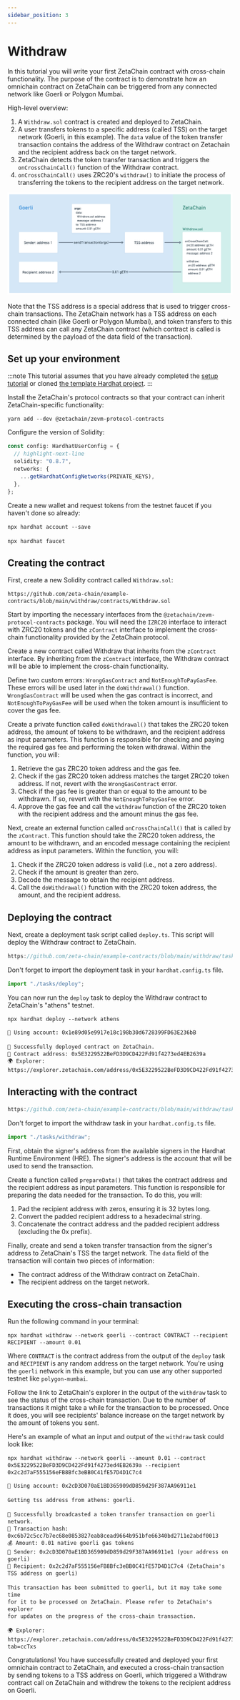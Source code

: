 ```yaml
---
sidebar_position: 3
---
```


# Withdraw

In this tutorial you will write your first ZetaChain contract with cross-chain
functionality. The purpose of the contract is to demonstrate how an omnichain
contract on ZetaChain can be triggered from any connected network like Goerli or
Polygon Mumbai.

High-level overview:

1. A `Withdraw.sol` contract is created and deployed to ZetaChain.
2. A user transfers tokens to a specific address (called TSS) on the target
   network (Goerli, in this example). The `data` value of the token transfer
   transaction contains the address of the Withdraw contract on Zetachain and
   the recipient address back on the target network.
3. ZetaChain detects the token transfer transaction and triggers the
   `onCrossChainCall()` function of the Withdraw contract.
4. `onCrossChainCall()` uses ZRC20's `withdraw()` to initiate the process of
   transferring the tokens to the recipient address on the target network.

![High-level overview of a cross-chain transaction](./img/withdraw.png)

Note that the TSS address is a special address that is used to trigger
cross-chain transactions. The ZetaChain network has a TSS address on each
connected chain (like Goerli or Polygon Mumbai), and token transfers to this TSS
address can call any ZetaChain contract (which contract is called is determined
by the payload of the data field of the transaction).

## Set up your environment

:::note
This tutorial assumes that you have already completed the [setup tutorial](/developers/tutorials/setup) or cloned [the template Hardhat project](https://github.com/zeta-chain/template).
:::

Install the ZetaChain's protocol contracts so that your contract can inherit
ZetaChain-specific functionality:

```
yarn add --dev @zetachain/zevm-protocol-contracts
```

Configure the version of Solidity:

```ts title="hardhat.config.ts"
const config: HardhatUserConfig = {
  // highlight-next-line
  solidity: "0.8.7",
  networks: {
    ...getHardhatConfigNetworks(PRIVATE_KEYS),
  },
};
```

Create a new wallet and request tokens from the testnet faucet if you haven't
done so already:

```
npx hardhat account --save

npx hardhat faucet
```

## Creating the contract

First, create a new Solidity contract called `Withdraw.sol`:

```solidity reference
https://github.com/zeta-chain/example-contracts/blob/main/withdraw/contracts/Withdraw.sol
```

Start by importing the necessary interfaces from the
`@zetachain/zevm-protocol-contracts` package. You will need the `IZRC20`
interface to interact with ZRC20 tokens and the `zContract` interface to
implement the cross-chain functionality provided by the ZetaChain protocol.

Create a new contract called Withdraw that inherits from the `zContract`
interface. By inheriting from the `zContract` interface, the Withdraw contract
will be able to implement the cross-chain functionality.

Define two custom errors: `WrongGasContract` and `NotEnoughToPayGasFee`. These
errors will be used later in the `doWithdrawal()` function. `WrongGasContract`
will be used when the gas contract is incorrect, and `NotEnoughToPayGasFee` will
be used when the token amount is insufficient to cover the gas fee.

Create a private function called `doWithdrawal()` that takes the ZRC20 token
address, the amount of tokens to be withdrawn, and the recipient address as
input parameters. This function is responsible for checking and paying the
required gas fee and performing the token withdrawal. Within the function, you
will:

1. Retrieve the gas ZRC20 token address and the gas fee.
1. Check if the gas ZRC20 token address matches the target ZRC20 token address.
   If not, revert with the `WrongGasContract` error.
1. Check if the gas fee is greater than or equal to the amount to be withdrawn.
   If so, revert with the `NotEnoughToPayGasFee` error.
1. Approve the gas fee and call the `withdraw` function of the ZRC20 token with
   the recipient address and the amount minus the gas fee.

Next, create an external function called `onCrossChainCall()` that is called by
the `zContract`. This function should take the ZRC20 token address, the amount
to be withdrawn, and an encoded message containing the recipient address as
input parameters. Within the function, you will:

1. Check if the ZRC20 token address is valid (i.e., not a zero address).
1. Check if the amount is greater than zero.
1. Decode the message to obtain the recipient address.
1. Call the `doWithdrawal()` function with the ZRC20 token address, the amount,
   and the recipient address.

## Deploying the contract

Next, create a deployment task script called `deploy.ts`. This script will
deploy the Withdraw contract to ZetaChain.

```ts reference
https://github.com/zeta-chain/example-contracts/blob/main/withdraw/tasks/deploy.ts
```

Don't forget to import the deployment task in your `hardhat.config.ts` file.

```ts title="hardhat.config.ts"
import "./tasks/deploy";
```

You can now run the `deploy` task to deploy the Withdraw contract to ZetaChain's
"athens" testnet.

```
npx hardhat deploy --network athens
```

```
🔑 Using account: 0x1e89d05e9917e18c198b30d6728399FD63E236bB

🚀 Successfully deployed contract on ZetaChain.
📜 Contract address: 0x5E3229522BeFD3D9CD422Fd91f4273ed4EB2639a
🌍 Explorer: https://explorer.zetachain.com/address/0x5E3229522BeFD3D9CD422Fd91f4273ed4EB2639a
```

## Interacting with the contract

```ts reference
https://github.com/zeta-chain/example-contracts/blob/main/withdraw/tasks/withdraw.ts
```

Don't forget to import the withdraw task in your `hardhat.config.ts` file.

```ts title="hardhat.config.ts"
import "./tasks/withdraw";
```

First, obtain the signer's address from the available signers in the Hardhat
Runtime Environment (HRE). The signer's address is the account that will be used
to send the transaction.

Create a function called `prepareData()` that takes the contract address and the
recipient address as input parameters. This function is responsible for
preparing the data needed for the transaction. To do this, you will:

1. Pad the recipient address with zeros, ensuring it is 32 bytes long.
1. Convert the padded recipient address to a hexadecimal string.
1. Concatenate the contract address and the padded recipient address (excluding
   the 0x prefix).

Finally, create and send a token transfer transaction from the signer's address
to ZetaChain's TSS the target network. The `data` field of the transaction will
contain two pieces of information:

- The contract address of the Withdraw contract on ZetaChain.
- The recipient address on the target network.

## Executing the cross-chain transaction

Run the following command in your terminal:

```
npx hardhat withdraw --network goerli --contract CONTRACT --recipient RECIPIENT --amount 0.01
```

Where `CONTRACT` is the contract address from the output of the `deploy` task
and `RECIPIENT` is any random address on the target network. You're using the
`goerli` network in this example, but you can use any other supported testnet
like `polygon-mumbai`.

Follow the link to ZetaChain's explorer in the output of the `withdraw` task to
see the status of the cross-chain transaction. Due to the number of transactions
it might take a while for the transaction to be processed. Once it does, you
will see recipients' balance increase on the target network by the amount of
tokens you sent.

Here's an example of what an input and output of the `withdraw` task could look
like:

```
npx hardhat withdraw --network goerli --amount 0.01 --contract 0x5E3229522BeFD3D9CD422Fd91f4273ed4EB2639a --recipient 0x2c2d7aF555156eFB8Bfc3eBB0C41fE57D4D1C7c4
```

```
🔑 Using account: 0x2cD3D070aE1BD365909dD859d29F387AA96911e1

Getting tss address from athens: goerli.

🚀 Successfully broadcasted a token transfer transaction on goerli network.
📝 Transaction hash: 0xc6b72c5cc7b7ec68e0853827eab8cead9664b951bfe66340bd2711e2abdf0013
💰 Amount: 0.01 native goerli gas tokens
💁 Sender: 0x2cD3D070aE1BD365909dD859d29F387AA96911e1 (your address on goerli)
💁 Recipient: 0x2c2d7aF555156eFB8Bfc3eBB0C41fE57D4D1C7c4 (ZetaChain's TSS address on goerli)

This transaction has been submitted to goerli, but it may take some time
for it to be processed on ZetaChain. Please refer to ZetaChain's explorer
for updates on the progress of the cross-chain transaction.

🌍 Explorer: https://explorer.zetachain.com/address/0x5E3229522BeFD3D9CD422Fd91f4273ed4EB2639a?tab=ccTxs
```

Congratulations! You have successfully created and deployed your first omnichain
contract to ZetaChain, and executed a cross-chain transaction by sending tokens
to a TSS address on Goerli, which triggered a Withdraw contract call on
ZetaChain and withdrew the tokens to the recipient address on Goerli.
